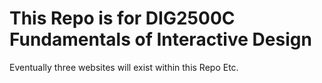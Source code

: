 # This Repo is for DIG2500C Fundamentals of Interactive Design
Eventually three websites will exist within this Repo
Etc.
